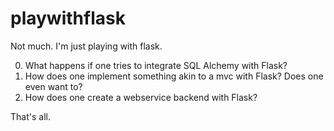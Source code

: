 playwithflask
=============

Not much. I'm just playing with flask.

0) What happens if one tries to integrate SQL Alchemy with Flask?
1) How does one implement something akin to a mvc with Flask? Does one even want to?
2) How does one create a webservice backend with Flask?

That's all.